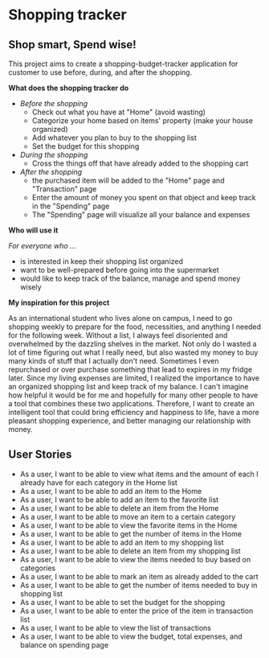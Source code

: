 # Shopping tracker

## Shop smart, Spend wise!


This project aims to create a shopping-budget-tracker application for customer to use 
before, during, and after the shopping.

**What does the shopping tracker do**
- *Before the shopping*
  - Check out what you have at "Home" (avoid wasting)
  - Categorize your home based on items' property (make your house organized)
  - Add whatever you plan to buy to the shopping list
  - Set the budget for this shopping 
- *During the shopping*
  - Cross the things off that have already added to the shopping cart
- *After the shopping*
  - the purchased item will be added to the "Home" page and "Transaction" page 
  - Enter the amount of money you spent on that object and keep track in the "Spending" page
  - The "Spending" page will visualize all your balance and expenses

**Who will use it**

*For everyone who ...*
- is interested in keep their shopping list organized
- want to be well-prepared before going into the supermarket
- would like to keep track of the balance, manage and spend money wisely

**My inspiration for this project**

As an international student who lives alone on campus, I need to go shopping weekly to prepare for the food, necessities,
and anything I needed for the following week. Without a list, I always feel disoriented and overwhelmed by the dazzling 
shelves in the market. Not only do I wasted a lot of time figuring out what I really need, but also wasted my money to 
buy many kinds of stuff that I actually don't need. Sometimes I even repurchased or over purchase something that lead to 
expires in my fridge later. Since my living expenses are limited, I realized the importance to have an organized shopping 
list and keep track of my balance. I can't imagine how helpful it would be for me and hopefully for many other people to 
have a tool that combines these two applications. Therefore, I want to create an intelligent tool that could bring efficiency 
and happiness to life, have a more pleasant shopping experience, and better managing our relationship with money.


## User Stories
- As a user, I want to be able to view what items and the amount of each I already have for each category in the Home list
- As a user, I want to be able to add an item to the Home
- As a user, I want to be able to add an item to the favorite list 
- As a user, I want to be able to delete an item from the Home
- As a user, I want to be able to move an item to a certain category
- As a user, I want to be able to view the favorite items in the Home
- As a user, I want to be able to get the number of items in the Home
- As a user, I want to be able to add an item to my shopping list
- As a user, I want to be able to delete an item from my shopping list
- As a user, I want to be able to view the items needed to buy based on categories 
- As a user, I want to be able to mark an item as already added to the cart
- As a user, I want to be able to get the number of items needed to buy in shopping list
- As a user, I want to be able to set the budget for the shopping  
- As a user, I want to be able to enter the price of the item in transaction list
- As a user, I want to be able to view the list of transactions
- As a user, I want to be able to view the budget, total expenses, and balance on spending page 

